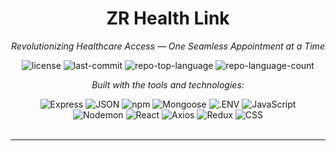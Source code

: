 <div id="top">

<!-- HEADER STYLE: CLASSIC -->
<div align="center">


# ZR Health Link

<em>Revolutionizing Healthcare Access — One Seamless Appointment at a Time</em>

<!-- BADGES -->
<img src="https://img.shields.io/github/license/ZachTaylor2002/Ecommerce-App?style=flat&logo=opensourceinitiative&logoColor=white&color=0080ff" alt="license">
<img src="https://img.shields.io/github/last-commit/ZachTaylor2002/Ecommerce-App?style=flat&logo=git&logoColor=white&color=0080ff" alt="last-commit">
<img src="https://img.shields.io/github/languages/top/ZachTaylor2002/Ecommerce-App?style=flat&color=0080ff" alt="repo-top-language">
<img src="https://img.shields.io/github/languages/count/ZachTaylor2002/Ecommerce-App?style=flat&color=0080ff" alt="repo-language-count">

<em>Built with the tools and technologies:</em>

<img src="https://img.shields.io/badge/Express-000000.svg?style=flat&logo=Express&logoColor=white" alt="Express">
<img src="https://img.shields.io/badge/JSON-000000.svg?style=flat&logo=JSON&logoColor=white" alt="JSON">
<img src="https://img.shields.io/badge/npm-CB3837.svg?style=flat&logo=npm&logoColor=white" alt="npm">
<img src="https://img.shields.io/badge/Mongoose-F04D35.svg?style=flat&logo=Mongoose&logoColor=white" alt="Mongoose">
<img src="https://img.shields.io/badge/.ENV-ECD53F.svg?style=flat&logo=dotenv&logoColor=black" alt=".ENV">
<img src="https://img.shields.io/badge/JavaScript-F7DF1E.svg?style=flat&logo=JavaScript&logoColor=black" alt="JavaScript">
<br>
<img src="https://img.shields.io/badge/Nodemon-76D04B.svg?style=flat&logo=Nodemon&logoColor=white" alt="Nodemon">
<img src="https://img.shields.io/badge/React-61DAFB.svg?style=flat&logo=React&logoColor=black" alt="React">
<img src="https://img.shields.io/badge/Axios-5A29E4.svg?style=flat&logo=Axios&logoColor=white" alt="Axios">
<img src="https://img.shields.io/badge/Redux-764ABC.svg?style=flat&logo=Redux&logoColor=white" alt="Redux">
<img src="https://img.shields.io/badge/CSS-663399.svg?style=flat&logo=CSS&logoColor=white" alt="CSS">

</div>
<br>

---
